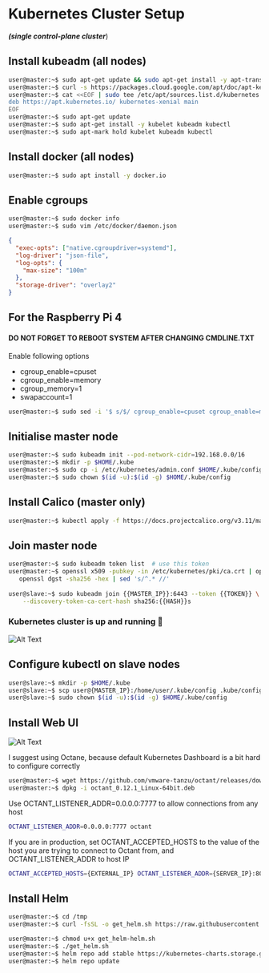 # Kubernetes Cluster Setup

***(single control-plane cluster***)

## Install kubeadm (all nodes)

```bash
user@master:~$ sudo apt-get update && sudo apt-get install -y apt-transport-https curl
user@master:~$ curl -s https://packages.cloud.google.com/apt/doc/apt-key.gpg | sudo apt-key add -
user@master:~$ cat <<EOF | sudo tee /etc/apt/sources.list.d/kubernetes.list
deb https://apt.kubernetes.io/ kubernetes-xenial main
EOF
user@master:~$ sudo apt-get update
user@master:~$ sudo apt-get install -y kubelet kubeadm kubectl
user@master:~$ sudo apt-mark hold kubelet kubeadm kubectl
```

## Install docker (all nodes)
```bash
user@master:~$ sudo apt install -y docker.io
```

## Enable cgroups
```bash
user@master:~$ sudo docker info
user@master:~$ sudo vim /etc/docker/daemon.json
```
```json
{
  "exec-opts": ["native.cgroupdriver=systemd"],
  "log-driver": "json-file",
  "log-opts": {
    "max-size": "100m"
  },
  "storage-driver": "overlay2"
}
```

## For the Raspberry Pi 4

#### DO NOT FORGET TO REBOOT SYSTEM AFTER CHANGING CMDLINE.TXT
Enable following options
* cgroup_enable=cpuset
* cgroup_enable=memory
* cgroup_memory=1
* swapaccount=1

```bash
user@master:~$ sudo sed -i '$ s/$/ cgroup_enable=cpuset cgroup_enable=memory cgroup_memory=1 swapaccount=1/' /boot/firmware/cmdline.txt
```



## Initialise master node

```bash
user@master:~$ sudo kubeadm init --pod-network-cidr=192.168.0.0/16
user@master:~$ mkdir -p $HOME/.kube
user@master:~$ sudo cp -i /etc/kubernetes/admin.conf $HOME/.kube/config
user@master:~$ sudo chown $(id -u):$(id -g) $HOME/.kube/config
```

## Install Calico (master only)

```bash
user@master:~$ kubectl apply -f https://docs.projectcalico.org/v3.11/manifests/calico.yaml
```

## Join master node

```bash
user@master:~$ sudo kubeadm token list  # use this token
user@master:~$ openssl x509 -pubkey -in /etc/kubernetes/pki/ca.crt | openssl rsa -pubin -outform der 2>/dev/null | \ # get hash
   openssl dgst -sha256 -hex | sed 's/^.* //'
   
user@slave:~$ sudo kubeadm join {{MASTER_IP}}:6443 --token {{TOKEN}} \
    --discovery-token-ca-cert-hash sha256:{{HASH}}s
```



### Kubernetes cluster is up and running 👑

![Alt Text](https://media.giphy.com/media/vFKqnCdLPNOKc/giphy.gif)





## Configure kubectl on slave nodes

```bash
user@slave:~$ mkdir -p $HOME/.kube
user@slave:~$ scp user@{MASTER_IP}:/home/user/.kube/config .kube/config
user@slave:~$ sudo chown $(id -u):$(id -g) $HOME/.kube/config
```



## Install Web UI

![Alt Text](https://octant.dev/docs/master/octant-demo.gif)

I suggest using Octane, because default Kubernetes Dashboard is a bit hard to configure correctly

```bash
user@master:~$ wget https://github.com/vmware-tanzu/octant/releases/download/v0.12.1/octant_0.12.1_Linux-64bit.deb
user@master:~$ dpkg -i octant_0.12.1_Linux-64bit.deb
```



Use OCTANT_LISTENER_ADDR=0.0.0.0:7777 to allow connections from any host

```bash
OCTANT_LISTENER_ADDR=0.0.0.0:7777 octant
```

If you are in production, set OCTANT_ACCEPTED_HOSTS to the value of the host you are trying to connect to Octant from, and  OCTANT_LISTENER_ADDR to host IP

```bash
OCTANT_ACCEPTED_HOSTS={EXTERNAL_IP} OCTANT_LISTENER_ADDR={SERVER_IP}:80 octant
```



## Install Helm

```bash
user@master:~$ cd /tmp
user@master:~$ curl -fsSL -o get_helm.sh https://raw.githubusercontent.com/helm/helm/master/scripts/get-helm-3

user@master:~$ chmod u+x get_helm-helm.sh
user@master:~$ ./get_helm.sh
user@master:~$ helm repo add stable https://kubernetes-charts.storage.googleapis.com/
user@master:~$ helm repo update
```

